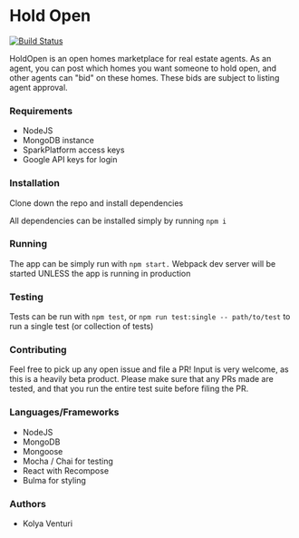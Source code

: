 # Hold Open

[![Build Status](https://travis-ci.com/kolyaventuri/holdopen.svg?branch=master)](https://travis-ci.com/kolyaventuri/holdopen)

HoldOpen is an open homes marketplace for real estate agents. As an agent, you can post which homes you want someone to hold open, and other agents can "bid" on these homes. These bids are subject to listing agent approval.

### Requirements
- NodeJS
- MongoDB instance
- SparkPlatform access keys
- Google API keys for login

### Installation
Clone down the repo and install dependencies

All dependencies can be installed simply by running `npm i`

### Running

The app can be simply run with `npm start.` Webpack dev server will be started UNLESS the app is running in production

### Testing

Tests can be run with `npm test`, or `npm run test:single -- path/to/test` to run a single test (or collection of tests)
 
### Contributing

Feel free to pick up any open issue and file a PR! Input is very welcome, as this is a heavily beta product.
Please make sure that any PRs made are tested, and that you run the entire test suite before filing the PR.

### Languages/Frameworks
- NodeJS
- MongoDB
- Mongoose
- Mocha / Chai for testing
- React with Recompose
- Bulma for styling

### Authors
- Kolya Venturi
